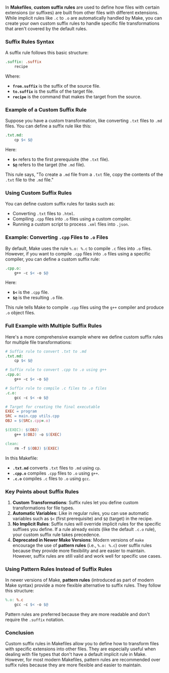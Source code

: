 In **Makefiles**, **custom suffix rules** are used to define how files with certain extensions (or suffixes) are built from other files with different extensions. While implicit rules like `.c` to `.o` are automatically handled by Make, you can create your own custom suffix rules to handle specific file transformations that aren't covered by the default rules.

### Suffix Rules Syntax

A suffix rule follows this basic structure:

```makefile
.suffix: .suffix
    recipe
```

Where:
- **`from.suffix`** is the suffix of the source file.
- **`to.suffix`** is the suffix of the target file.
- **`recipe`** is the command that makes the target from the source.

### Example of a Custom Suffix Rule

Suppose you have a custom transformation, like converting `.txt` files to `.md` files. You can define a suffix rule like this:

```makefile
.txt.md:
    cp $< $@
```

Here:
- **`$<`** refers to the first prerequisite (the `.txt` file).
- **`$@`** refers to the target (the `.md` file).

This rule says, "To create a `.md` file from a `.txt` file, copy the contents of the `.txt` file to the `.md` file."

### Using Custom Suffix Rules

You can define custom suffix rules for tasks such as:
- Converting `.txt` files to `.html`.
- Compiling `.cpp` files into `.o` files using a custom compiler.
- Running a custom script to process `.xml` files into `.json`.

### Example: Converting `.cpp` Files to `.o` Files

By default, Make uses the rule `%.o: %.c` to compile `.c` files into `.o` files. However, if you want to compile `.cpp` files into `.o` files using a specific compiler, you can define a custom suffix rule:

```makefile
.cpp.o:
    g++ -c $< -o $@
```

Here:
- **`$<`** is the `.cpp` file.
- **`$@`** is the resulting `.o` file.

This rule tells Make to compile `.cpp` files using the `g++` compiler and produce `.o` object files.

### Full Example with Multiple Suffix Rules

Here's a more comprehensive example where we define custom suffix rules for multiple file transformations:

```makefile
# Suffix rule to convert .txt to .md
.txt.md:
    cp $< $@

# Suffix rule to convert .cpp to .o using g++
.cpp.o:
    g++ -c $< -o $@

# Suffix rule to compile .c files to .o files
.c.o:
    gcc -c $< -o $@

# Target for creating the final executable
EXEC = program
SRC = main.cpp utils.cpp
OBJ = $(SRC:.cpp=.o)

$(EXEC): $(OBJ)
    g++ $(OBJ) -o $(EXEC)

clean:
    rm -f $(OBJ) $(EXEC)
```

In this Makefile:
- **`.txt.md`** converts `.txt` files to `.md` using `cp`.
- **`.cpp.o`** compiles `.cpp` files to `.o` using `g++`.
- **`.c.o`** compiles `.c` files to `.o` using `gcc`.

### Key Points about Suffix Rules

1. **Custom Transformations**: Suffix rules let you define custom transformations for file types.
2. **Automatic Variables**: Like in regular rules, you can use automatic variables such as `$<` (first prerequisite) and `$@` (target) in the recipe.
3. **No Implicit Rules**: Suffix rules will override implicit rules for the specific suffixes you define. If a rule already exists (like the default `.c.o` rule), your custom suffix rule takes precedence.
4. **Deprecated in Newer Make Versions**: Modern versions of `make` encourage the use of **pattern rules** (i.e., `%.o: %.c`) over suffix rules because they provide more flexibility and are easier to maintain. However, suffix rules are still valid and work well for specific use cases.

### Using Pattern Rules Instead of Suffix Rules

In newer versions of Make, **pattern rules** (introduced as part of modern Make syntax) provide a more flexible alternative to suffix rules. They follow this structure:

```makefile
%.o: %.c
    gcc -c $< -o $@
```

Pattern rules are preferred because they are more readable and don't require the `.suffix` notation.

### Conclusion

Custom suffix rules in Makefiles allow you to define how to transform files with specific extensions into other files. They are especially useful when dealing with file types that don't have a default implicit rule in Make. However, for most modern Makefiles, pattern rules are recommended over suffix rules because they are more flexible and easier to maintain.
